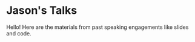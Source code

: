 # Jason's Talks

Hello! Here are the materials from past speaking engagements like slides and code.
